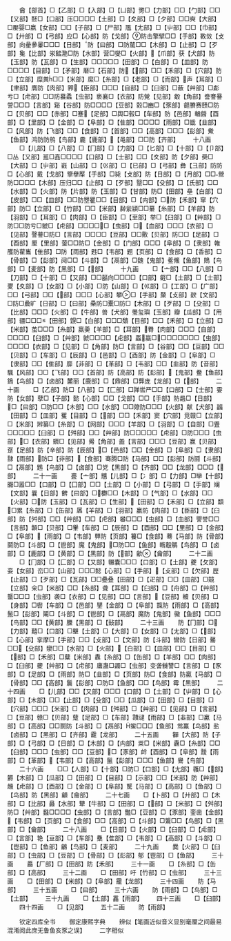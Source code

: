 <!-- { "loadSidebar": true } -->
　　龠【部首】□【乙部】□【入部】□【凵部】勶□【力部】□□【勹部】□□【又部】噽□【口部】压□□□□【土部】□【夊部】□【夕部】□□奭【大部】□嬮婴□嬴【女部】□□【子部】□【尸部】尶【尢部】□【屮部】□□【巾部】□【廾部】□【弓部】应□【心部】防【戈部】防击擎擘□□【手部】斁敛【攴部】向曐曑曓□□□【日部】防【曰部】□防檒□□【木部】□【止部】□【歹部】毚【比部】泶濌濪□防【水部】营□燮□【火部】【爪部】获【犬部】防【玉部】防【瓦部】□【生部】□□□□□【田部】□【白部】□【皿部】防□□□□【目部】□【矛部】磿□【石部】防【部】□□【禾部】□【穴部】防□【立部】糜粪□□【米部】縻□【糸部】□【老部】□【而部】声【耳部】□【聿部】膺防【肉部】臩【臣部】□□□【自部】□【臼部】□蔽【艸部】□虨亏□【虍部】□□防蟇蟊【虫部】亵襄□【衣部】防覮【见部】觳【角部】誊謇謈謍□□□【言部】谿【谷部】防□□□□【豆部】豰□豳□【豕部】壡賸赛赜□防□【贝部】□□【赤部】□蹇【足部】□舆□毂□【车部】防【邑部】輶醟【酉部】□【里部】□【金部】□【阜部】□【隹部】□□□□【雨部】□韱【韭部】□【风部】防【飞部】□□【食部】□【首部】□□【高部】□□□【髟部】鮝【鱼部】鸿防防鸼【鸟部】麊【鹿部】【黾部】□□防【齐部】
　　十八画
　　□【儿部】□【八部】□【冂部】□【力部】□【匕部】□【十部】□【卩部】□丛【又部】嚚□嚞□□□□【口部】□【士部】□□【夊部】防【夕部】奰□【大部】□【屮部】巀【山部】□【巛部】□【已部】□【弓部】彝【彐部】防防□【心部】戴【戈部】擥擧擪【手部】□毙【攴部】防【日部】□【月部】□□檾防□□□□【木部】压归□□【止部】□【歹部】毉□□【殳部】□【氏部】□□【水部】□【火部】防【片部】防【玉部】□【甘部】防□【田部】皨【白部】□【皮部】□□【皿部】□□防瞾瞿□□【目部】□【禸部】□防【禾部】窜【穴部】防□【立部】□【竹部】□□【米部】繛繠顈□□繤【糸部】□【羊部】防【羽部】□【耳部】□【肉部】□【臣部】□【至部】举□【臼部】□【艸部】□防□□防亏□虩□【虍部】□□□□□【虫部】□【血部】□□□【衣部】□【见部】謦謩□防□【言部】□□□□【豆部】□□贁【贝部】防□□【足部】□【酉部】厘【里部】蓥□□防□【金部】□【门部】□□□【阜部】□【隶部】雗雘防雚巂【隹部】□防【雨部】韪□【韦部】题【页部】□【食部】□【香部】□【骨部】□【髟部】阋□□【斗部】□【鬲部】□魏【鬼部】鲝鯈【鱼部】鵙【鸟部】□【麦部】防【黑部】□【部】
　　十九画
　　□【亠部】□□【八部】□【刀部】□【十部】□【又部】□□嚭向□□□□【口部】壡□【土部】□【士部】夒【夊部】□【女部】□【小部】□防【山部】□【巛部】□【工部】□【广部】□□【弓部】□□【部】□□□【心部】攀□【手部】斄【攴部】斔【文部】□防□曟旷【日部】□【曰部】櫐防□櫜□防□【木部】□【歹部】□【殳部】□【比部】□□□【火部】□【牛部】兽【犬部】璺玺璵【玉部】瓣【瓜部】□【用部】疆□□□【田部】皩□【白部】□□□穨【目部】□□【禾部】□【立部】□【米部】茧□□□【糸部】羸羮【羊部】□【耳部】臖【肉部】□□□【自部】□□□□【臼部】□【艸部】虩□□□□【虍部】蟸蠃□□□□□□□□【虫部】□□□□【衣部】□【见部】□【角部】防□【言部】□【谷部】□□【豆部】□□【贝部】□【车部】□【辰部】□【邑部】□【酉部】防【金部】□【阜部】□【隶部】□□【隹部】靡【非部】□【革部】□【韦部】□□【韭部】防【音部】颿【风部】□□【飞部】□□【首部】防【高部】防【髟部】【鬼部】鲞【鱼部】鵭【鸟部】□【卤部】麓丽【鹿部】□【鼎部】□龏庞【龙部】□【部】
　　二十画
　　□【乙部】防□【八部】□【匚部】□亸喾严□□【口部】□【士部】孁防【女部】孽□【子部】懿【心部】□□【戈部】□□【手部】防曧□【日部】□【曰部】□防□□【木部】□□【水部】□□爒防□□□【火部】献【犬部】疈【田部】□【皿部】矍【目部】□【部】□□【禾部】窦【穴部】竞竷□【立部】□【米部】辫纂□【糸部】□【网部】□□□【羊部】□【羽部】□【自部】□舋□□□□□【臼部】□【舛部】□□【艸部】防□□□□□【虍部】□防□□□【虫部】□【衣部】覹□【见部】觷【角部】譱【言部】□□□【豆部】赢【贝部】趸【足部】防【辛部】防【辰部】□【邑部】□□【金部】□【阜部】□【隶部】霴【雨部】防□【非部】【食部】骞腾□防【马部】□□【髟部】防鬪【斗部】□【鬲部】鶗【鸟部】□【卤部】□党【黑部】□【齐部】□□【龙部】□□□【部】
　　二十一画
　　亹【亠部】兤【儿部】□【冫部】□【力部】□卛【十部】嚻□嚣□□【口部】□【囗部】□□【土部】□【小部】□【弓部】□【手部】斓【文部】曩【日部】朇【曰部】□欁□□【木部】□【气部】□【水部】□□【火部】□防【玉部】□【瓦部】□【生部】【田部】□【禾部】□【立部】纇□累【糸部】□【缶部】羼【羊部】□【羽部】臝防【肉部】□【臣部】□【臼部】防【舛部】□□【艸部】□□【虍部】蠜□□□【虫部】□【血部】譻誉□□【言部】贑□【贝部】□轝【车部】□【辰部】□【酉部】□□【里部】□【金部】□【阜部】【雨部】□【韦部】顨防【页部】籑□【食部】蓦【马部】防【骨部】鬬防□【斗部】□【鬯部】魔【鬼部】□防□□【鱼部】鶾鷇鷌【鸟部】□【卤部】□【鹿部】□【黄部】□【黑部】防【部】龡【龠部】
　　二十二画
　　□【冂部】□【匚部】□【又部】冁囊□□□【口部】□【土部】虁【攵部】娈【女部】峦□□【山部】□□□懿【心部】□【手部】【攴部】□【欠部】歴【止部】□【歹部】□【瓦部】□□疉叠【田部】□【疋部】□□【皿部】□竸【立部】籴□【米部】□□【糸部】聋【耳部】□【臼部】□【舟部】□【艸部】蠪□□□【虫部】袭□【衣部】□【见部】□□【言部】【豆部】贕【贝部】□【身部】□辔【车部】□【邑部】鑍【金部】□【阜部】霼防【雨部】□【高部】鬛□【髟部】鬫□【斗部】□【鬯部】□【鬲部】魔防【鬼部】鰴【鱼部】□□□【鸟部】□□【黄部】黱【黑部】□【鼔部】
　　二十三画
　　防【冂部】□【力部】囏□【口部】□壨【土部】□【大部】□【女部】□【尢部】□【部】□【心部】挛摩□【手部】□□【攴部】□【文部】防【斗部】曫防【日部】毊□□【殳部】灓□□【水部】□【火部】【白部】□【皿部】□□【目部】□【部】□【禾部】□糵【米部】纛【糸部】□【缶部】□【羊部】□□【肉部】□【臼部】虁【艸部】□【虍部】蠯蛊□蠲□【虫部】变詟雠讐□【言部】□【豕部】□【足部】□【雨部】防□【韭部】□【页部】防□【食部】防驘【马部】□【骨部】□□【高部】鬞【髟部】□防□【鱼部】□□【鸟部】霉【黒部】
　　二十四画
　　□【儿部】□□【又部】□□□【口部】□【土部】□【屮部】□【心部】□【木部】□□【止部】□【殳部】□□【瓜部】□【田部】□【目部】□【穴部】□□□【米部】□【肉部】□【舛部】□【艸部】□【见部】□【言部】□【豆部】赣□【贝部】躠【足部】□【车部】靅叇【雨部】□【韭部】□驘【马部】□【高部】□□鬬防【斗部】□【鬲部】鲎□□□【鱼部】鸴鸁【鸟部】盐【卤部】□【黑部】□【齐部】靇【龙部】
　　二十五画
　　奲【大部】防【子部】□【弓部】□【日部】□【木部】□【禸部】粜□【米部】纛□【糸部】□□【臼部】□□□【虫部】□□【豆部】□【豕部】衅【酉部】□【阜部】靉【雨部】□【革部】【韦部】□【高部】鬣【髟部】□□□【鱼部】鸒【鸟部】
　　二十六画
　　□□【人部】□【十部】□防□【口部】□【尢部】彠□【部】欝【木部】□【瓜部】□【田部】□【目部】□【示部】□□【米部】防【艸部】虪【虍部】□【酉部】□【金部】□【阜部】驡【马部】□【高部】□【鱼部】□【鸟部】防【黑部】龥【龠部】
　　二十七画
　　□【卜部】□【廾部】□【木部】□【比部】灥【水部】犫【牛部】□【田部】□【部】□【米部】□【舛部】防□【艸部】蠽□□□□【虫部】□【言部】豓□【豆部】□【豕部】銮凿【金部】【韦部】□【页部】□【食部】□□【高部】□【斗部】□鸗□□【鸟部】□【黑部】□【龠部】
　　二十八画
　　□【日部】□【火部】□【臼部】□【虍部】□【言部】艳【豆部】□【车部】雧【隹部】□【韦部】□【高部】□【斗部】□【鬯部】□【鱼部】鸙【鸟部】□【麦部】
　　二十九画
　　爨【火部】□【臼部】□【虫部】□【豆部】□【骨部】□【髟部】郁【鬯部】□【鱼部】
　　三十画
　　厵【厂部】□【田部】防【禾部】
　　三十一画
　　□【糸部】□【缶部】□【高部】
　　三十二画
　　□【田部】吁【竹部】□【虫部】
　　三十三画
　　□【田部】□【米部】□【阜部】龗【龙部】
　　三十四画
　　防【马部】
　　三十五画
　　□【曰部】
　　三十六画
　　防【雨部】□【鸟部】□【土部】
　　三十九画
　　□【土部】靐【雨部】
　　四十三画
　　□【臼部】
　　四十四画
　　□【见部】
　　五十二画
　　防【雨部】

　　钦定四库全书
　　御定康熙字典
　　辨似【笔画近似音义显别毫厘之间最易混淆阅此庶无鲁鱼亥豕之误】
　　二字相似
